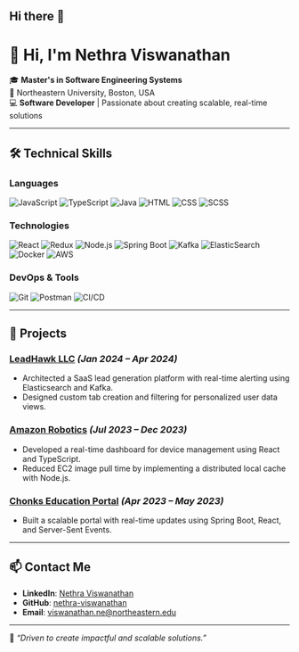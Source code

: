 ## Hi there 👋

<!--
**nethra-viswanathan/nethra-viswanathan** is a ✨ _special_ ✨ repository because its `README.md` (this file) appears on your GitHub profile.

Here are some ideas to get you started:

- 🔭 I’m currently working on ...
- 🌱 I’m currently learning ...
- 👯 I’m looking to collaborate on ...
- 🤔 I’m looking for help with ...
- 💬 Ask me about ...
- 📫 How to reach me: ...
- 😄 Pronouns: ...
- ⚡ Fun fact: ...
-->

# 👋 Hi, I'm Nethra Viswanathan

🎓 **Master's in Software Engineering Systems**  
📍 Northeastern University, Boston, USA  
💻 **Software Developer** | Passionate about creating scalable, real-time solutions  

---

## **🛠️ Technical Skills**

### **Languages**
![JavaScript](https://img.shields.io/badge/-JavaScript-F7DF1E?logo=javascript&logoColor=black)
![TypeScript](https://img.shields.io/badge/-TypeScript-3178C6?logo=typescript&logoColor=white)
![Java](https://img.shields.io/badge/-Java-007396?logo=java&logoColor=white)
![HTML](https://img.shields.io/badge/-HTML-E34F26?logo=html5&logoColor=white)
![CSS](https://img.shields.io/badge/-CSS-1572B6?logo=css3&logoColor=white)
![SCSS](https://img.shields.io/badge/-SCSS-CC6699?logo=sass&logoColor=white)

### **Technologies**
![React](https://img.shields.io/badge/-React-61DAFB?logo=react&logoColor=black)
![Redux](https://img.shields.io/badge/-Redux-764ABC?logo=redux&logoColor=white)
![Node.js](https://img.shields.io/badge/-Node.js-339933?logo=node.js&logoColor=white)
![Spring Boot](https://img.shields.io/badge/-Spring%20Boot-6DB33F?logo=springboot&logoColor=white)
![Kafka](https://img.shields.io/badge/-Kafka-231F20?logo=apachekafka&logoColor=white)
![ElasticSearch](https://img.shields.io/badge/-ElasticSearch-005571?logo=elasticsearch&logoColor=white)
![Docker](https://img.shields.io/badge/-Docker-2496ED?logo=docker&logoColor=white)
![AWS](https://img.shields.io/badge/-AWS-232F3E?logo=amazonaws&logoColor=white)

### **DevOps & Tools**
![Git](https://img.shields.io/badge/-Git-F05032?logo=git&logoColor=white)
![Postman](https://img.shields.io/badge/-Postman-FF6C37?logo=postman&logoColor=white)
![CI/CD](https://img.shields.io/badge/-CI/CD-004880?logo=azurepipelines&logoColor=white)


---

## 🚀 Projects
### [LeadHawk LLC](#) *(Jan 2024 – Apr 2024)*  
- Architected a SaaS lead generation platform with real-time alerting using Elasticsearch and Kafka.
- Designed custom tab creation and filtering for personalized user data views.

### [Amazon Robotics](#) *(Jul 2023 – Dec 2023)*  
- Developed a real-time dashboard for device management using React and TypeScript.
- Reduced EC2 image pull time by implementing a distributed local cache with Node.js.

### [Chonks Education Portal](#) *(Apr 2023 – May 2023)*  
- Built a scalable portal with real-time updates using Spring Boot, React, and Server-Sent Events.

---


## 📫 Contact Me
- **LinkedIn**: [Nethra Viswanathan](https://www.linkedin.com/in/nethra-viswanathan-b05a03165/)  
- **GitHub**: [nethra-viswanathan](https://github.com/nethra-viswanathan)  
- **Email**: [viswanathan.ne@northeastern.edu](mailto:viswanathan.ne@northeastern.edu)

---

🌟 *“Driven to create impactful and scalable solutions.”*

